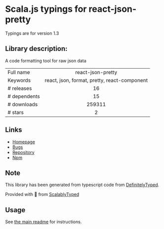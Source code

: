 
# Scala.js typings for react-json-pretty

Typings are for version 1.3

## Library description:
A code formatting tool for raw json data

|                    |                 |
| ------------------ | :-------------: |
| Full name          | react-json-pretty |
| Keywords           | react, json, format, pretty, react-component |
| # releases         | 16 |
| # dependents       | 15 |
| # downloads        | 259311 |
| # stars            | 2 |

## Links
- [Homepage](https://github.com/chenckang/react-json-pretty#readme)
- [Bugs](https://github.com/chenckang/react-json-pretty/issues)
- [Repository](https://github.com/chenckang/react-json-pretty)
- [Npm](https://www.npmjs.com/package/react-json-pretty)
    


## Note
This library has been generated from typescript code from [DefinitelyTyped](https://definitelytyped.org).

Provided with :purple_heart: from [ScalablyTyped](https://github.com/oyvindberg/ScalablyTyped)

## Usage
See [the main readme](../../readme.md) for instructions.


